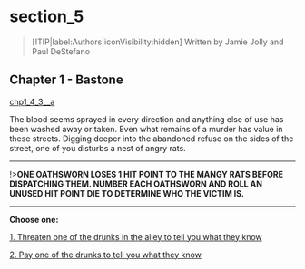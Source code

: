 
# section_5

>[!TIP|label:Authors|iconVisibility:hidden]
>Written by Jamie Jolly and Paul DeStefano

## Chapter 1 - Bastone

[chp1_4_3__a](../../decomp/app/src/main/res/raw/chp1_4_3__a.mp3 ':include :type=audio')

The blood seems sprayed in every direction and anything else of use has been washed away or taken. Even what remains of a murder has value in these streets. Digging deeper into the abandoned refuse on the sides of the street, one of you disturbs a nest of angry rats.

---

!>**ONE OATHSWORN LOSES 1 HIT POINT TO THE MANGY RATS BEFORE DISPATCHING THEM. NUMBER EACH OATHSWORN AND ROLL AN UNUSED HIT POINT DIE TO DETERMINE WHO THE VICTIM IS.** 

---



**Choose one:**

[1. Threaten one of the drunks in the alley to tell you what they know](output/chapter1/section_18.md)

[2. Pay one of the drunks to tell you what they know](output/chapter1/section_20.md)


